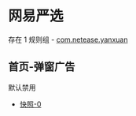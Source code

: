 # 网易严选

存在 1 规则组 - [com.netease.yanxuan](/src/apps/com.netease.yanxuan.ts)

## 首页-弹窗广告

默认禁用

- [快照-0](https://i.gkd.li/import/12840641)
